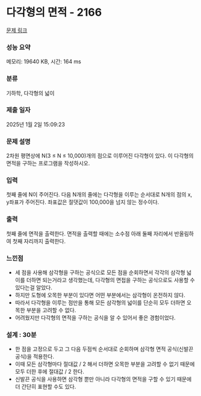 # 다각형의 면적 - 2166 

[문제 링크](https://www.acmicpc.net/problem/2166) 

### 성능 요약

메모리: 19640 KB, 시간: 164 ms

### 분류

기하학, 다각형의 넓이

### 제출 일자

2025년 1월 2일 15:09:23

### 문제 설명

<p>2차원 평면상에 N(3 ≤ N ≤ 10,000)개의 점으로 이루어진 다각형이 있다. 이 다각형의 면적을 구하는 프로그램을 작성하시오.</p>

### 입력 

 <p>첫째 줄에 N이 주어진다. 다음 N개의 줄에는 다각형을 이루는 순서대로 N개의 점의 x, y좌표가 주어진다. 좌표값은 절댓값이 100,000을 넘지 않는 정수이다.</p>

### 출력 

 <p>첫째 줄에 면적을 출력한다. 면적을 출력할 때에는 소수점 아래 둘째 자리에서 반올림하여 첫째 자리까지 출력한다.</p>

### 느낀점

- 세 점을 사용해 삼각형을 구하는 공식으로 모든 점을 순회하면서 각각의 삼각형 넓이를 더하면 되는거라고 생각했는데, 다각형의 면접을 구하는 공식으로도 사용할 수 있다는걸 알았다.
- 하지만 도형에 오목한 부분이 있다면 어떤 부분에서는 삼각형이 온전하지 않다.
- 따라서 다각형을 이루는 점만을 통해 모든 삼각형의 넓이를 단순히 모두 더하면 오목한 부분을 고려할 수 없다.
- 어려웠지만 다각형의 면적을 구하는 공식을 알 수 있어서 좋은 경험이었다.

### 설계 : 30분

- 한 점을 고정으로 두고 그 다음 두점씩 순서대로 순회하며 삼각형 면적 공식(신발끈 공식)을 적용한다.
- 이때 모든 삼각형마다 절대값 / 2 해서 더하면 오목한 부분을 고려할 수 없기 때문에 모두 더한 후에 절대값 / 2 한다.
- 신발끈 공식을 사용하면 삼각형 뿐만 아니라 다각형의 면적을 구할 수 있기 때문에 더 간단히 표현할 수도 있다.